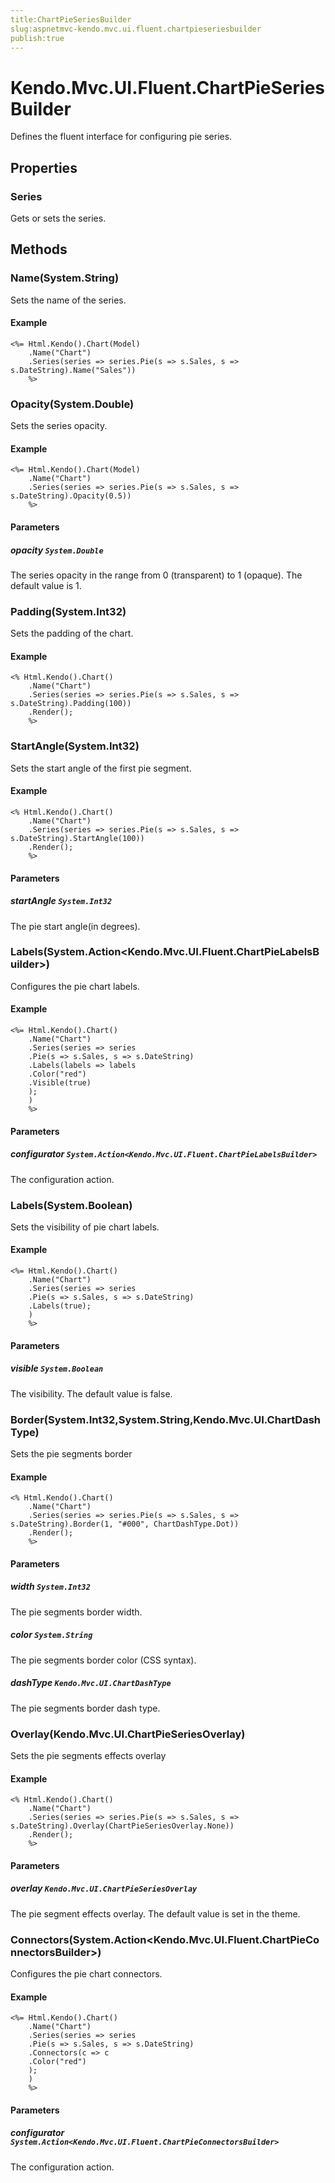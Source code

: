 ```yaml
---
title:ChartPieSeriesBuilder
slug:aspnetmvc-kendo.mvc.ui.fluent.chartpieseriesbuilder
publish:true
---
```


# Kendo.Mvc.UI.Fluent.ChartPieSeriesBuilder

Defines the fluent interface for configuring pie series.

## Properties

### Series
Gets or sets the series.

## Methods

### Name(System.String)
Sets the name of the series.

#### Example
    <%= Html.Kendo().Chart(Model)
        .Name("Chart")
        .Series(series => series.Pie(s => s.Sales, s => s.DateString).Name("Sales"))
        %>

### Opacity(System.Double)
Sets the series opacity.

#### Example
    <%= Html.Kendo().Chart(Model)
        .Name("Chart")
        .Series(series => series.Pie(s => s.Sales, s => s.DateString).Opacity(0.5))
        %>

#### Parameters

##### opacity `System.Double`
The series opacity in the range from 0 (transparent) to 1 (opaque).
            The default value is 1.

### Padding(System.Int32)
Sets the padding of the chart.

#### Example
    <% Html.Kendo().Chart()
        .Name("Chart")
        .Series(series => series.Pie(s => s.Sales, s => s.DateString).Padding(100))
        .Render();
        %>

### StartAngle(System.Int32)
Sets the start angle of the first pie segment.

#### Example
    <% Html.Kendo().Chart()
        .Name("Chart")
        .Series(series => series.Pie(s => s.Sales, s => s.DateString).StartAngle(100))
        .Render();
        %>

#### Parameters

##### startAngle `System.Int32`
The pie start angle(in degrees).

### Labels(System.Action\<Kendo.Mvc.UI.Fluent.ChartPieLabelsBuilder\>)
Configures the pie chart labels.

#### Example
    <%= Html.Kendo().Chart()
        .Name("Chart")
        .Series(series => series
        .Pie(s => s.Sales, s => s.DateString)
        .Labels(labels => labels
        .Color("red")
        .Visible(true)
        );
        )
        %>

#### Parameters

##### configurator `System.Action<Kendo.Mvc.UI.Fluent.ChartPieLabelsBuilder>`
The configuration action.

### Labels(System.Boolean)
Sets the visibility of pie chart labels.

#### Example
    <%= Html.Kendo().Chart()
        .Name("Chart")
        .Series(series => series
        .Pie(s => s.Sales, s => s.DateString)
        .Labels(true);
        )
        %>

#### Parameters

##### visible `System.Boolean`
The visibility. The default value is false.

### Border(System.Int32,System.String,Kendo.Mvc.UI.ChartDashType)
Sets the pie segments border

#### Example
    <% Html.Kendo().Chart()
        .Name("Chart")
        .Series(series => series.Pie(s => s.Sales, s => s.DateString).Border(1, "#000", ChartDashType.Dot))
        .Render();
        %>

#### Parameters

##### width `System.Int32`
The pie segments border width.

##### color `System.String`
The pie segments border color (CSS syntax).

##### dashType `Kendo.Mvc.UI.ChartDashType`
The pie segments border dash type.

### Overlay(Kendo.Mvc.UI.ChartPieSeriesOverlay)
Sets the pie segments effects overlay

#### Example
    <% Html.Kendo().Chart()
        .Name("Chart")
        .Series(series => series.Pie(s => s.Sales, s => s.DateString).Overlay(ChartPieSeriesOverlay.None))
        .Render();
        %>

#### Parameters

##### overlay `Kendo.Mvc.UI.ChartPieSeriesOverlay`
The pie segment effects overlay.
            The default value is set in the theme.

### Connectors(System.Action\<Kendo.Mvc.UI.Fluent.ChartPieConnectorsBuilder\>)
Configures the pie chart connectors.

#### Example
    <%= Html.Kendo().Chart()
        .Name("Chart")
        .Series(series => series
        .Pie(s => s.Sales, s => s.DateString)
        .Connectors(c => c
        .Color("red")
        );
        )
        %>

#### Parameters

##### configurator `System.Action<Kendo.Mvc.UI.Fluent.ChartPieConnectorsBuilder>`
The configuration action.